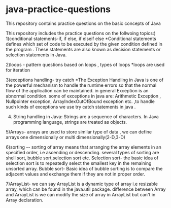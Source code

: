 # java-practice-questions
This repository contains practice questions on the basic concepts of Java 

This repository includes the practice questions on the follwoing topics:)
1)conditional statements-if, if else, if elseif else 
*Conditional statements defines which set of code to be executed by the given condition defined in the program . These statements are also known as decision statements or selection statements in Java.

2)loops - pattern questions based on loops , types of loops
*loops are used for iteration 

3)exceptions handling- try catch 
*The Exception Handling in Java is one of the powerful mechanism to handle the runtime errors so that the normal flow of the application can be maintained. in general Exception is an abnormal condition.
some of exceptions in java are: Arithmetic Exception , Nullpointer exception, ArrayIndexOutOfBound exception etc. ,to handle such kinds of exceptions we use try catch statements in java .

4) String handling in Java:  Strings are a sequence of characters. In Java programming language, strings are treated as objects.

5)Arrays- arrays are used to store similar type of data , we can define arrays one dimensionally or multi dimensionally(2-D,3-D)

6)sorting --  sorting of array means that arranging the array elements in an specified order, i.e ascending or descending.
several types of sorting are shell sort, bubble sort,selection sort etc.
Selection sort- the basic idea of selection sort is to repeatedly select the smallest key in the remaining unsorted array.
Bubble sort- Basic idea of bubble sorting is to compare the adjacent values and exchange them if they are not in proper order.

7)ArrayList- we can say ArrayList is a dynamic type of array i.e resizable array, which can be found in the java.util package.
difference between Array and ArrayList is we can modify the size of array in ArrayList but can't in Array declaration.





